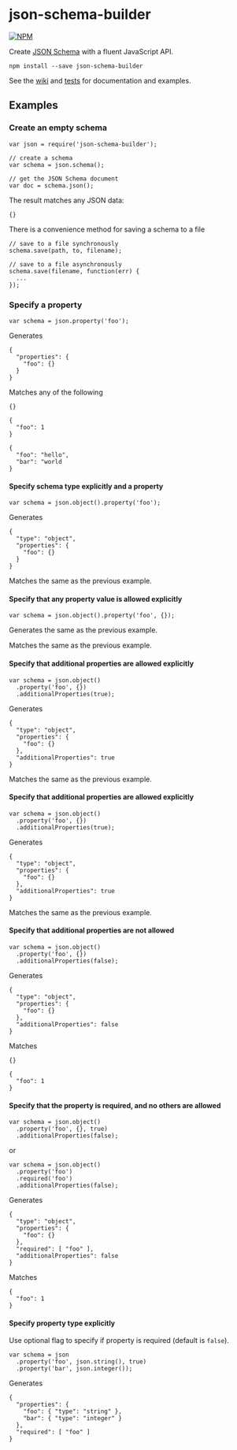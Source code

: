 json-schema-builder
===================

[![NPM](https://nodei.co/npm/json-schema-builder.png?compact=true)](https://nodei.co/npm/json-schema-builder/)

Create [JSON Schema](http://json-schema.org/) with a fluent JavaScript API.

    npm install --save json-schema-builder
    
See the [wiki](https://github.com/atomiqio/json-schema-builder/wiki) and [tests](https://github.com/atomiqio/json-schema-builder/blob/master/src/test/test.js) for documentation and examples.

Examples
--------

### Create an empty schema

```
var json = require('json-schema-builder');

// create a schema    
var schema = json.schema();
    
// get the JSON Schema document
var doc = schema.json();
```

The result matches any JSON data:

    {}


There is a convenience method for saving a schema to a file
    
```
// save to a file synchronously
schema.save(path, to, filename);
    
// save to a file asynchronously
schema.save(filename, function(err) {
  ...
});
```



### Specify a property

```
var schema = json.property('foo');
```

Generates

```
{
  "properties": {
    "foo": {}
  }
}
```

Matches any of the following

```
{}

{
  "foo": 1
}

{
  "foo": "hello",
  "bar": "world
}
```



#### Specify schema type explicitly and a property

```
var schema = json.object().property('foo');
```

Generates

```
{
  "type": "object",
  "properties": {
    "foo": {}
  }
}
```

Matches the same as the previous example.



#### Specify that any property value is allowed explicitly

```
var schema = json.object().property('foo', {});
```

Generates the same as the previous example.

Matches the same as the previous example.



#### Specify that additional properties are allowed explicitly

```
var schema = json.object()
  .property('foo', {})
  .additionalProperties(true);
```

Generates

```
{
  "type": "object",
  "properties": {
    "foo": {}
  },
  "additionalProperties": true
}
```

Matches the same as the previous example.



#### Specify that additional properties are allowed explicitly

```
var schema = json.object()
  .property('foo', {})
  .additionalProperties(true);
```

Generates

```
{
  "type": "object",
  "properties": {
    "foo": {}
  },
  "additionalProperties": true
}
```

Matches the same as the previous example.



#### Specify that additional properties are not allowed

```
var schema = json.object()
  .property('foo', {})
  .additionalProperties(false);
```

Generates

```
{
  "type": "object",
  "properties": {
    "foo": {}
  },
  "additionalProperties": false
}
```

Matches

```
{}

{
  "foo": 1
}
```


#### Specify that the property is required, and no others are allowed


```
var schema = json.object()
  .property('foo', {}, true)
  .additionalProperties(false);
```

or

```
var schema = json.object()
  .property('foo')
  .required('foo')
  .additionalProperties(false);
```

Generates

```
{
  "type": "object",
  "properties": {
    "foo": {}
  },
  "required": [ "foo" ],
  "additionalProperties": false
}
```

Matches

```
{
  "foo": 1
}
```

#### Specify property type explicitly

Use optional flag to specify if property is required (default is `false`).

```
var schema = json
  .property('foo', json.string(), true)
  .property('bar', json.integer());
```

Generates

```
{
  "properties": {
    "foo": { "type": "string" },
    "bar": { "type": "integer" }
  },
  "required": [ "foo" ]
}
```


